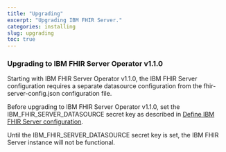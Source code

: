 ```yaml
---
title: "Upgrading"
excerpt: "Upgrading IBM FHIR Server."
categories: installing
slug: upgrading
toc: true
---
```


### Upgrading to IBM FHIR Server Operator v1.1.0

Starting with IBM FHIR Server Operator v1.1.0, the IBM FHIR Server configuration requires a separate datasource configuration from the fhir-server-config.json configuration file.

Before upgrading to IBM FHIR Server Operator v1.1.0, set the IBM_FHIR_SERVER_DATASOURCE secret key as described in [Define IBM FHIR Server configuration](../creating).

Until the IBM_FHIR_SERVER_DATASOURCE secret key is set, the IBM FHIR Server instance will not be functional.